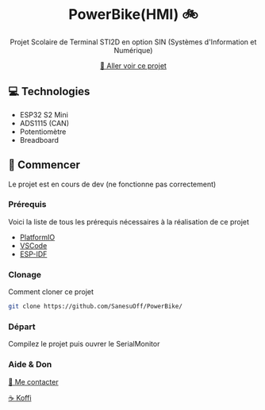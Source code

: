 
<h1 align="center" style="font-weight: bold;">PowerBike(HMI) 🚲</h1>

<p align="center">Projet Scolaire de Terminal STI2D en option SIN (Systèmes d'Information et Numérique)</p>


<p align="center">
<a href="https://github.com/SanesuOff/PowerBike">📱 Aller voir ce projet</a>
</p>

<h2 id="technologies">💻 Technologies</h2>

- ESP32 S2 Mini
- ADS1115 (CAN)
- Potentiomètre
- Breadboard

<h2 id="started">🚀 Commencer</h2>

Le projet est en cours de dev (ne fonctionne pas correctement)

<h3>Prérequis</h3>

Voici la liste de tous les prérequis nécessaires à la réalisation de ce projet

- [PlatformIO](https://platformio.org/)
- [VSCode](https://code.visualstudio.com/)
- [ESP-IDF](https://dl.espressif.com/dl/esp-idf/?idf=4.4)

<h3>Clonage</h3>

Comment cloner ce projet

```bash
git clone https://github.com/SanesuOff/PowerBike/
```

<h3>Départ</h3>

Compilez le projet puis ouvrer le SerialMonitor

<h3>Aide & Don</h3>

[📝 Me contacter](https://sanesu.wuaze.com/)

[☕ Koffi](https://ko-fi.com/sanesu)
